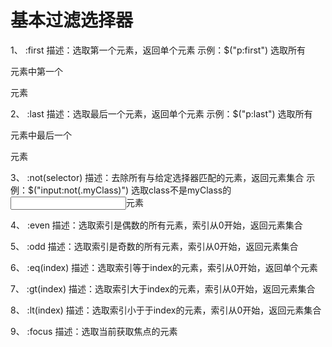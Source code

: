 # 基本过滤选择器

1、 :first
描述：选取第一个元素，返回单个元素
示例：$("p:first") 选取所有 <p>元素中第一个 <p>元素

2、 :last
描述：选取最后一个元素，返回单个元素
示例：$("p:last") 选取所有 <p>元素中最后一个 <p>元素

3、 :not(selector)
描述：去除所有与给定选择器匹配的元素，返回元素集合
示例：$("input:not(.myClass)") 选取class不是myClass的<input>元素

4、 :even
描述：选取索引是偶数的所有元素，索引从0开始，返回元素集合

5、 :odd
描述：选取索引是奇数的所有元素，索引从0开始，返回元素集合

6、 :eq(index)
描述：选取索引等于index的元素，索引从0开始，返回单个元素

7、 :gt(index)
描述：选取索引大于index的元素，索引从0开始，返回元素集合

8、 :lt(index)
描述：选取索引小于于index的元素，索引从0开始，返回元素集合

9、 :focus
描述：选取当前获取焦点的元素